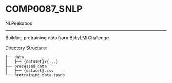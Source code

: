 # COMP0087_SNLP
NLPeekaboo

---
Building pretraining data from BabyLM Challenge

Directory Structure:
```
├── data
│   ├── {dataset}/{...}
├── processed_data
│   ├── {dataset}.csv
└── pretraining_data.ipynb
```
